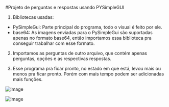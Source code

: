 #Projeto de perguntas e respostas usando PYSimpleGUI

1. Bibliotecas usadas:
* PySimpleGui: Parte principal do programa, todo o visual é feito por ele.
* base64: As imagens enviadas para o PySimpleGui são suportadas apenas no formato base64, então importamos essa biblioteca pra conseguir trabalhar com esse formato.

2. Importamos as perguntas de outro arquivo, que contém apenas perguntas, opções e as respectivas respostas.

3. Esse programa pra ficar pronto, no estado em que está, levou mais ou menos pra ficar pronto. Porém com mais tempo podem ser adicionadas mais funções.

![image](https://user-images.githubusercontent.com/115803150/229048389-b4bb8039-7aa6-466c-9669-7ac63f864ae2.png)

![image](https://user-images.githubusercontent.com/115803150/229048468-e35c9f38-ae54-4ae0-8e93-3311ba9a0583.png)

